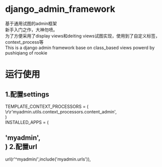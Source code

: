 # django_admin_framework
基于通用试图的admin框架<br>
新手入门之作，大神勿喷。<br>
为了方便采用了display views和deiting views试图实现，使用到了自定义标签，context_process等<br>
This is a django admin framework base on class_based views powerd by pushiqiang of rookie

运行使用
=====
1.配置settings
---
TEMPLATE_CONTEXT_PROCESSORS = (<br>
\r\r'myadmin.utils.context_processors.content_admin',<br>
)<br>
INSTALLED_APPS = (<br>

'myadmin',<br>
)
2.配置url
---
url(r'^myadmin/',include('myadmin.urls')),
